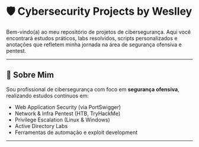 # 🛡️ Cybersecurity Projects by Weslley

Bem-vindo(a) ao meu repositório de projetos de cibersegurança. Aqui você encontrará estudos práticos, labs resolvidos, scripts personalizados e anotações que refletem minha jornada na área de segurança ofensiva e pentest.

---

## 🚀 Sobre Mim

Sou profissional de cibersegurança com foco em **segurança ofensiva**, realizando estudos contínuos em:
- Web Application Security (via PortSwigger)
- Network & Infra Pentest (HTB, TryHackMe)
- Privilege Escalation (Linux & Windows)
- Active Directory Labs
- Ferramentas de automação e exploit development

---
